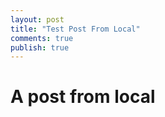 ```yaml
---
layout: post
title: "Test Post From Local"
comments: true
publish: true
---
```


# A post from local